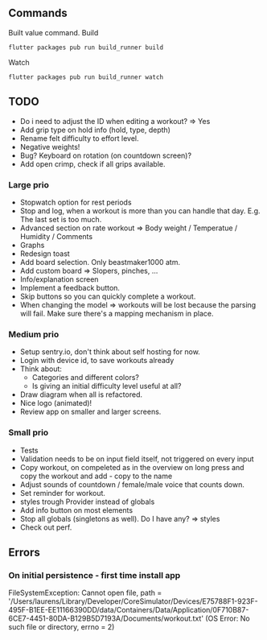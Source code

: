 ## Commands
Built value command.
Build
```
flutter packages pub run build_runner build
```
Watch
```
flutter packages pub run build_runner watch
```

## TODO

- Do i need to adjust the ID when editing a workout? => Yes
- Add grip type on hold info (hold, type, depth)
- Rename felt difficulty to effort level.
- Negative weights!
- Bug? Keyboard on rotation (on countdown screen)?
- Add open crimp, check if all grips available.

### Large prio

- Stopwatch option for rest periods
- Stop and log, when a workout is more than you can handle that day. E.g. The last set is too much.
- Advanced section on rate workout => Body weight / Temperatue / Humidity / Comments
- Graphs
- Redesign toast
- Add board selection. Only beastmaker1000 atm.
- Add custom board => Slopers, pinches, ... 
- Info/explanation screen
- Implement a feedback button.
- Skip buttons so you can quickly complete a workout.
- When changing the model => workouts will be lost because the parsing will fail. Make sure there's a mapping mechanism in place.

### Medium prio

- Setup sentry.io, don't think about self hosting for now.
- Login with device id, to save workouts already
- Think about: 
  - Categories and different colors?
  - Is giving an initial difficulty level useful at all?
- Draw diagram when all is refactored.
- Nice logo (animated)!
- Review app on smaller and larger screens.

### Small prio

- Tests
- Validation needs to be on input field itself, not triggered on every input
- Copy workout, on compeleted as in the overview on long press and copy the workout and add - copy to the name
- Adjust sounds of countdown / female/male voice that counts down.
- Set reminder for workout.
- styles trough Provider instead of globals
- Add info button on most elements
- Stop all globals (singletons as well). Do I have any? => styles
- Check out perf.
  
## Errors

### On initial persistence - first time install app
FileSystemException: Cannot open file, path = '/Users/laurens/Library/Developer/CoreSimulator/Devices/E75788F1-923F-495F-B1EE-EE11166390DD/data/Containers/Data/Application/0F710B87-6CE7-4451-80DA-B129B5D7193A/Documents/workout.txt' (OS Error: No such file or directory, errno = 2)